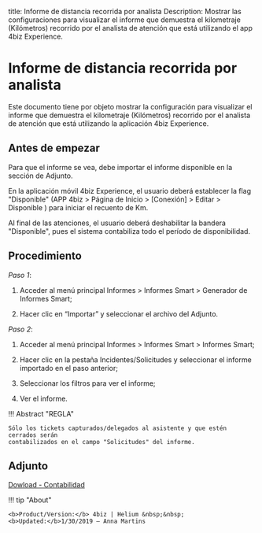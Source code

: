 title: Informe de distancia recorrida por analista
Description: Mostrar las configuraciones para visualizar el informe que demuestra el kilometraje (Kilómetros) recorrido por el analista de atención que está utilizando el app 4biz Experience.
# Informe de distancia recorrida por analista

Este documento tiene por objeto mostrar la configuración para visualizar el informe que
demuestra el kilometraje (Kilómetros) recorrido por el analista de atención
que está utilizando la aplicación 4biz Experience.

Antes de empezar
----------------

Para que el informe se vea, debe importar el informe
disponible en la sección de Adjunto.

En la aplicación móvil 4biz Experience, el usuario deberá establecer la flag "Disponible"
(APP 4biz \> Página de Inicio \> [Conexión] \> Editar \> Disponible ) para
iniciar el recuento de Km.

Al final de las atenciones, el usuario deberá deshabilitar la bandera "Disponible", pues
el sistema contabiliza todo el período de disponibilidad.

Procedimiento
------------

*Paso 1*:

1.  Acceder al menú principal Informes \> Informes Smart \> Generador de
    Informes Smart;

2.  Hacer clic en “Importar” y seleccionar el archivo del Adjunto.

*Paso 2*:

1.  Acceder al menú principal Informes \> Informes Smart \> Informes Smart;

2.  Hacer clic en la pestaña Incidentes/Solicitudes y seleccionar el informe importado en el paso anterior;

3.  Seleccionar los filtros para ver el informe;

4.  Ver el informe.


!!! Abstract "REGLA"

    Sólo los tickets capturados/delegados al asistente y que estén cerrados serán
    contabilizados en el campo "Solicitudes" del informe.

Adjunto
-----

[Dowload - Contabilidad][1]


!!! tip "About"

    <b>Product/Version:</b> 4biz | Helium &nbsp;&nbsp;
    <b>Updated:</b>1/30/2019 – Anna Martins
    
    
  [1]:/pt-br/4biz-helium/additional-features/mobile-and-field-service/report/images/km-por-analista.citreport
